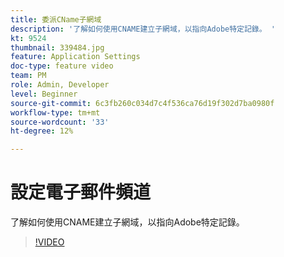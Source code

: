 ```yaml
---
title: 委派CName子網域
description: '了解如何使用CNAME建立子網域，以指向Adobe特定記錄。 '
kt: 9524
thumbnail: 339484.jpg
feature: Application Settings
doc-type: feature video
team: PM
role: Admin, Developer
level: Beginner
source-git-commit: 6c3fb260c034d7c4f536ca76d19f302d7ba0980f
workflow-type: tm+mt
source-wordcount: '33'
ht-degree: 12%

---
```


# 設定電子郵件頻道

了解如何使用CNAME建立子網域，以指向Adobe特定記錄。

>[!VIDEO](https://video.tv.adobe.com/v/339484?quality=12)
